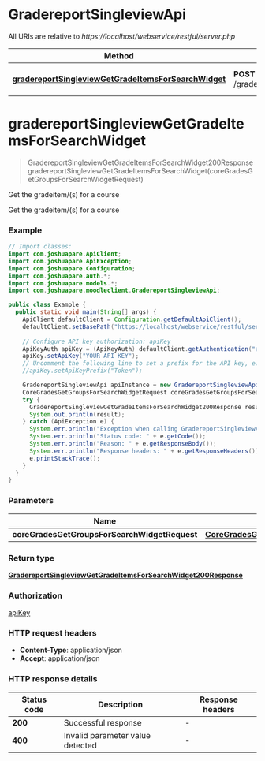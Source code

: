 # GradereportSingleviewApi

All URIs are relative to *https://localhost/webservice/restful/server.php*

| Method | HTTP request | Description |
|------------- | ------------- | -------------|
| [**gradereportSingleviewGetGradeItemsForSearchWidget**](GradereportSingleviewApi.md#gradereportSingleviewGetGradeItemsForSearchWidget) | **POST** /gradereport_singleview_get_grade_items_for_search_widget | Get the gradeitem/(s) for a course |


<a id="gradereportSingleviewGetGradeItemsForSearchWidget"></a>
# **gradereportSingleviewGetGradeItemsForSearchWidget**
> GradereportSingleviewGetGradeItemsForSearchWidget200Response gradereportSingleviewGetGradeItemsForSearchWidget(coreGradesGetGroupsForSearchWidgetRequest)

Get the gradeitem/(s) for a course

Get the gradeitem/(s) for a course

### Example
```java
// Import classes:
import com.joshuapare.ApiClient;
import com.joshuapare.ApiException;
import com.joshuapare.Configuration;
import com.joshuapare.auth.*;
import com.joshuapare.models.*;
import com.joshuapare.moodleclient.GradereportSingleviewApi;

public class Example {
  public static void main(String[] args) {
    ApiClient defaultClient = Configuration.getDefaultApiClient();
    defaultClient.setBasePath("https://localhost/webservice/restful/server.php");
    
    // Configure API key authorization: apiKey
    ApiKeyAuth apiKey = (ApiKeyAuth) defaultClient.getAuthentication("apiKey");
    apiKey.setApiKey("YOUR API KEY");
    // Uncomment the following line to set a prefix for the API key, e.g. "Token" (defaults to null)
    //apiKey.setApiKeyPrefix("Token");

    GradereportSingleviewApi apiInstance = new GradereportSingleviewApi(defaultClient);
    CoreGradesGetGroupsForSearchWidgetRequest coreGradesGetGroupsForSearchWidgetRequest = new CoreGradesGetGroupsForSearchWidgetRequest(); // CoreGradesGetGroupsForSearchWidgetRequest | 
    try {
      GradereportSingleviewGetGradeItemsForSearchWidget200Response result = apiInstance.gradereportSingleviewGetGradeItemsForSearchWidget(coreGradesGetGroupsForSearchWidgetRequest);
      System.out.println(result);
    } catch (ApiException e) {
      System.err.println("Exception when calling GradereportSingleviewApi#gradereportSingleviewGetGradeItemsForSearchWidget");
      System.err.println("Status code: " + e.getCode());
      System.err.println("Reason: " + e.getResponseBody());
      System.err.println("Response headers: " + e.getResponseHeaders());
      e.printStackTrace();
    }
  }
}
```

### Parameters

| Name | Type | Description  | Notes |
|------------- | ------------- | ------------- | -------------|
| **coreGradesGetGroupsForSearchWidgetRequest** | [**CoreGradesGetGroupsForSearchWidgetRequest**](CoreGradesGetGroupsForSearchWidgetRequest.md)|  | |

### Return type

[**GradereportSingleviewGetGradeItemsForSearchWidget200Response**](GradereportSingleviewGetGradeItemsForSearchWidget200Response.md)

### Authorization

[apiKey](../README.md#apiKey)

### HTTP request headers

 - **Content-Type**: application/json
 - **Accept**: application/json

### HTTP response details
| Status code | Description | Response headers |
|-------------|-------------|------------------|
| **200** | Successful response |  -  |
| **400** | Invalid parameter value detected |  -  |

